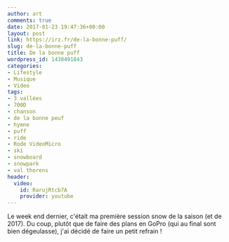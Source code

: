 ```yaml
---
author: art
comments: true
date: 2017-01-23 19:47:36+00:00
layout: post
link: https://irz.fr/de-la-bonne-puff/
slug: de-la-bonne-puff
title: De la bonne puff
wordpress_id: 1438491843
categories:
- Lifestyle
- Musique
- Video
tags:
- 3 vallées
- 700D
- chanson
- de la bonne peuf
- hymne
- puff
- ride
- Rode VideoMicro
- ski
- snowboard
- snowpark
- val thorens
header:
  video:
    id: RarujRtcb7A
    provider: youtube
---
```


Le week end dernier, c'était ma première session snow de la saison (et de 2017). Du coup, plutôt que de faire des plans en GoPro (qui au final sont bien dégeulasse), j'ai décidé de faire un petit refrain !
